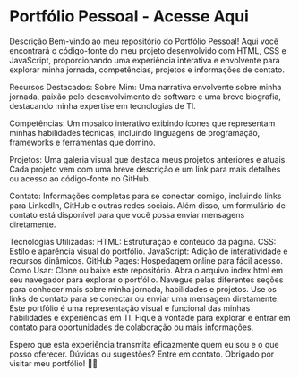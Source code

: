 # Portfólio Pessoal - Acesse Aqui

Descrição
Bem-vindo ao meu repositório do Portfólio Pessoal! Aqui você encontrará o código-fonte do meu projeto desenvolvido com HTML, CSS e JavaScript, proporcionando uma experiência interativa e envolvente para explorar minha jornada, competências, projetos e informações de contato.

Recursos Destacados:
Sobre Mim: Uma narrativa envolvente sobre minha jornada, paixão pelo desenvolvimento de software e uma breve biografia, destacando minha expertise em tecnologias de TI.

Competências: Um mosaico interativo exibindo ícones que representam minhas habilidades técnicas, incluindo linguagens de programação, frameworks e ferramentas que domino.

Projetos: Uma galeria visual que destaca meus projetos anteriores e atuais. Cada projeto vem com uma breve descrição e um link para mais detalhes ou acesso ao código-fonte no GitHub.

Contato: Informações completas para se conectar comigo, incluindo links para LinkedIn, GitHub e outras redes sociais. Além disso, um formulário de contato está disponível para que você possa enviar mensagens diretamente.

Tecnologias Utilizadas:
HTML: Estruturação e conteúdo da página.
CSS: Estilo e aparência visual do portfólio.
JavaScript: Adição de interatividade e recursos dinâmicos.
GitHub Pages: Hospedagem online para fácil acesso.
Como Usar:
Clone ou baixe este repositório.
Abra o arquivo index.html em seu navegador para explorar o portfólio.
Navegue pelas diferentes seções para conhecer mais sobre minha jornada, habilidades e projetos.
Use os links de contato para se conectar ou enviar uma mensagem diretamente.
Este portfólio é uma representação visual e funcional das minhas habilidades e experiências em TI. Fique à vontade para explorar e entrar em contato para oportunidades de colaboração ou mais informações.

Espero que esta experiência transmita eficazmente quem eu sou e o que posso oferecer. Dúvidas ou sugestões? Entre em contato. Obrigado por visitar meu portfólio! 🚀✨

